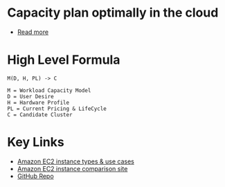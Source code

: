 # Capacity plan optimally in the cloud
- [Read more](https://www.youtube.com/watch?v=Lf6B1PxIvAs)

# High Level Formula

````
M(D, H, PL) -> C

M = Workload Capacity Model
D = User Desire
H = Hardware Profile
PL = Current Pricing & LifeCycle
C = Candidate Cluster
````

# Key Links
- [Amazon EC2 instance types & use cases](https://github.com/Anshul619/AWS-Services/tree/main/2_Compute/AmazonEC2/InstanceTypes.md)
- [Amazon EC2 instance comparison site](https://instances.vantage.sh/)
- [GitHub Repo](https://github.com/Netflix-Skunkworks/service-capacity-modeling)
